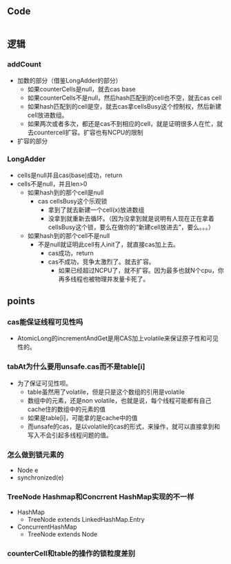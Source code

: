 ## Code
```aidl

```
## 逻辑
### addCount
* 加数的部分（借鉴LongAdder的部分）
    * 如果counterCells是null，就去cas base
    * 如果counterCells不是null，然后hash匹配到的cell也不空，就去cas cell
    * 如果hash匹配到的cell是空，就去cas拿cellsBusy这个控制权，然后新建cell放进数组。
    * 如果两次或者多次，都还是cas不到相应的cell，就是证明很多人在忙，就去countercell扩容。扩容也有NCPU的限制
* 扩容的部分
    
### LongAdder
* cells是null并且cas(base)成功，return
* cells不是null，并且len>0
    * 如果hash到的那个cell是null
        * cas cellsBusy这个乐观锁
            * 拿到了就去新建一个cell(x)放进数组
            * 没拿到就重新去循环。（因为没拿到就是说明有人现在正在拿着cellsBusy这个锁，要么在做你的“新建cell放进去”，要么。。。）    
    * 如果hash到的那个cell不是null
        * 不是null就证明此cell有人init了，就直接cas加上去。
            * cas成功，return
            * cas不成功，竞争太激烈了。就去扩容。
                * 如果已经超过NCPU了，就不扩容。因为最多也就N个cpu，你再多线程也被物理并发量卡死了。

## points
### cas能保证线程可见性吗
* AtomicLong的incrementAndGet是用CAS加上volatile来保证原子性和可见性的。
### tabAt为什么要用unsafe.cas而不是table[i]
* 为了保证可见性呗。
    * table虽然用了volatile，但是只是这个数组的引用是volatile
    * 数组中的元素，还是non volatile，也就是说，每个线程可能都有自己cache住的数组中的元素的值
    * 如果是table[i]，可能拿的是cache中的值
    * 而unsafe的cas，是以volatile的cas的形式，来操作，就可以直接拿到和写入不会引起多线程问题的值。
### 怎么做到锁元素的
* Node e
* synchronized(e)
### TreeNode Hashmap和Concrrent HashMap实现的不一样
* HashMap
    * TreeNode extends LinkedHashMap.Entry
* ConcurrentHashMap
    * TreeNode extends Node
    
### counterCell和table的操作的锁粒度差别

